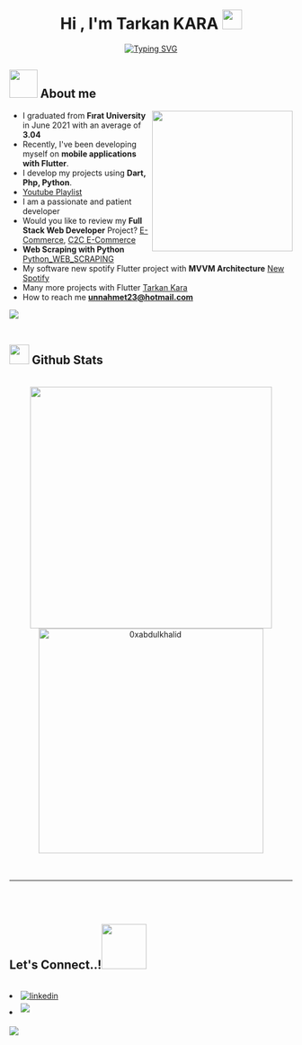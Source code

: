 <h1 align="center"><b>Hi , I'm Tarkan KARA </b><img src="https://media.giphy.com/media/hvRJCLFzcasrR4ia7z/giphy.gif" width="35"></h1>

<p align="center">
  <a href="https://git.io/typing-svg"><img src="https://readme-typing-svg.herokuapp.com?font=Fira+Code&weight=500&size=25&pause=500&color=1748EE&center=true&vCenter=true&width=533&lines=JR+Software+Engineer;Flutter+-+Dart+-+Firebase+-+RestAPI;PHP+-+Python+-+Git%26GitHub;HTML+-+CSS+-+JavaScript+-+Bootstrap" alt="Typing SVG" /></a>
</p>



## <img src = "https://user-images.githubusercontent.com/59411109/218849787-ecf80688-6f54-41b5-9ab8-78b8f02bd6fe.gif" width = 50px> **About me**

<img align="right" src="https://user-images.githubusercontent.com/59411109/218849448-91b19d83-cea6-437a-b5ff-89aa284b13d5.gif" width = 250px>



- I graduated from **Fırat University** in June 2021 with an average of **3.04**
- Recently, I've been developing myself on **mobile applications with Flutter**.
- I develop my projects using **Dart, Php, Python**.
- [Youtube Playlist](https://www.youtube.com/playlist?list=PLicJUFvZfrjZrNld03iFZP7fDDWDGxeLu)
- I am a passionate and patient developer
- Would you like to review my **Full Stack Web Developer** Project? [E-Commerce](https://github.com/TarkanKara/E-Ticaret), [C2C E-Commerce](https://github.com/TarkanKara/C2C_E-Ticaret/tree/main/E-Ticaret)
- **Web Scraping with Python** [Python_WEB_SCRAPING](https://github.com/TarkanKara/Python_WEB_SCRAPING)
- My software new spotify Flutter project with **MVVM Architecture** [New Spotify](https://github.com/TarkanKara/SpotifyUI_Api_MVVM) 
- Many more projects with Flutter [Tarkan Kara](https://github.com/TarkanKara)
- How to reach me **unnahmet23@hotmail.com**  


<img src="https://user-images.githubusercontent.com/73097560/115834477-dbab4500-a447-11eb-908a-139a6edaec5c.gif"><br><br>

## <img src="https://media.giphy.com/media/iY8CRBdQXODJSCERIr/giphy.gif" width="35"><b> Github Stats </b>

<br>
<div align="center">

<a href="https://github.com/TarkanKara/">
  <img src="https://github-readme-stats.vercel.app/api?username=TarkanKara&include_all_commits=true&count_private=true&show_icons=true&line_height=20&title_color=7A7ADB&icon_color=2234AE&text_color=D3D3D3&bg_color=0,000000,130F40" width="430"/>
  <img src="https://github-readme-stats.vercel.app/api/top-langs?username=TarkanKara&show_icons=true&locale=en&layout=compact&line_height=20&title_color=7A7ADB&icon_color=2234AE&text_color=D3D3D3&bg_color=0,000000,130F40" width="400"  alt="0xabdulkhalid"/>

</a>
</div>

<br>
<br>

-----

<br>
<br>

## <b> Let's Connect..!</b><img src="https://user-images.githubusercontent.com/59411109/218859103-2e1e3d79-e255-4ea9-a4f7-8dde0663c2c5.gif" width ="80">
<br>
<div align='left'>


<li>
<a href="https://www.linkedin.com/in/tarkan-kara-999326176/" target="_blank">
<img src="https://img.shields.io/badge/linkedin:  TarkanKara-%2300acee.svg?color=405DE6&style=for-the-badge&logo=linkedin&logoColor=white" alt=linkedin style="margin-bottom: 5px;"/>
</a>
</li>

<li>
<a href="mailto:unnahmet23@gmail.com" target="_blank">
<img src="https://img.shields.io/badge/gmail:  TarkanKara-%23EA4335.svg?style=for-the-badge&logo=gmail&logoColor=white" t=mail style="margin-bottom: 5px;" />
</a>
</li>

<br>
<img src="https://user-images.githubusercontent.com/73097560/115834477-dbab4500-a447-11eb-908a-139a6edaec5c.gif">
<br>
 

